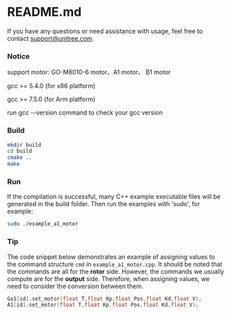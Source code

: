 # README.md

If you have any questions or need assistance with usage, feel free to contact support@unitree.com.

### Notice

support motor: GO-M8010-6 motor、A1 motor、 B1 motor

gcc >= 5.4.0 (for x86 platform)

gcc >= 7.5.0 (for Arm platform) 

run gcc --version  command to check your gcc version

### Build
```bash
mkdir build
cd build
cmake ..
make
```

### Run
If the compilation is successful, many C++ example executable files will be generated in the build folder. Then run the examples with 'sudo', for example:
```bash
sudo ./example_a1_motor
```


### Tip

The code snippet below demonstrates an example of assigning values to the command structure `cmd` in `example_a1_motor.cpp`. It should be noted that the commands are all for the **rotor** side. However, the commands we usually compute are for the **output** side. Therefore, when assigning values, we need to consider the conversion between them.

```c++
Go1[id].set_motor(float T,float Kp,float Pos,float Kd,float V);
A1[id].set_motor(float T,float Kp,float Pos,float Kd,float V);
```

